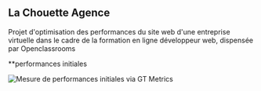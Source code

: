 ## La Chouette Agence

Projet d'optimisation des performances du site web d'une entreprise virtuelle dans le cadre de la formation en ligne développeur web, dispensée par Openclassrooms

**performances initiales

![Mesure de performances initiales via GT Metrics](https://github.com/patrickcharda/la-chouette-agence-V.ref/blob/main/Performances-initiales.PNG)



